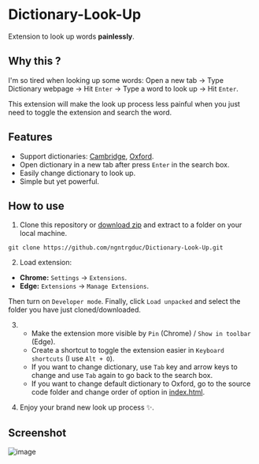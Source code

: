 
# Dictionary-Look-Up

Extension to look up words **painlessly**.

## Why this ?

I'm so tired when looking up some words: Open a new tab -> Type Dictionary webpage -> Hit `Enter` -> Type a word to look up -> Hit `Enter`.

This extension will make the look up process less painful when you just need to toggle the extension and search the word.

## Features

- Support dictionaries: [Cambridge](https://dictionary.cambridge.org/), [Oxford](https://www.oxfordlearnersdictionaries.com/).
- Open dictionary in a new tab after press `Enter` in the search box.
- Easily change dictionary to look up.
- Simple but yet powerful.

## How to use
1. Clone this repository or [download zip](https://github.com/ngntrgduc/Dictionary-Look-Up/archive/refs/heads/master.zip) and extract to a folder on your local machine.

```git
git clone https://github.com/ngntrgduc/Dictionary-Look-Up.git
```

2. Load extension:

- **Chrome:**  `Settings` -> `Extensions`.
- **Edge:**  `Extensions` -> `Manage Extensions`.

Then turn on `Developer mode`. Finally, click `Load unpacked` and select the folder you have just cloned/downloaded.

3. 
   - Make the extension more visible by `Pin` (Chrome) / `Show in toolbar` (Edge). 
   - Create a shortcut to toggle the extension easier in `Keyboard shortcuts` (I use `Alt + O`).
   - If you want to change dictionary, use `Tab` key and arrow keys to change and use `Tab` again to go back to the search box. 
   - If you want to change default dictionary to Oxford, go to the source code folder and change order of option in [index.html](https://github.com/ngntrgduc/Dictionary-Look-Up/blob/master/index.html).

4. Enjoy your brand new look up process ✨. 
 
## Screenshot
![image](https://user-images.githubusercontent.com/47920109/222754942-fe791266-0a32-4fde-b0c8-4e1044a8fc84.png)
